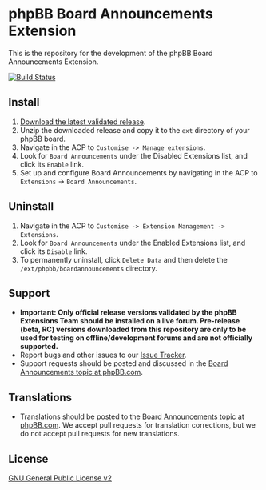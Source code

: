 # phpBB Board Announcements Extension

This is the repository for the development of the phpBB Board Announcements Extension.

[![Build Status](https://github.com/phpbb-extensions/boardannouncements/workflows/Tests/badge.svg)](https://github.com/phpbb-extensions/boardannouncements/actions)

## Install

1. [Download the latest validated release](https://www.phpbb.com/customise/db/extension/boardannouncements/).
2. Unzip the downloaded release and copy it to the `ext` directory of your phpBB board.
3. Navigate in the ACP to `Customise -> Manage extensions`.
4. Look for `Board Announcements` under the Disabled Extensions list, and click its `Enable` link.
5. Set up and configure Board Announcements by navigating in the ACP to `Extensions` -> `Board Announcements`.

## Uninstall

1. Navigate in the ACP to `Customise -> Extension Management -> Extensions`.
2. Look for `Board Announcements` under the Enabled Extensions list, and click its `Disable` link.
3. To permanently uninstall, click `Delete Data` and then delete the `/ext/phpbb/boardannouncements` directory.

## Support

* **Important: Only official release versions validated by the phpBB Extensions Team should be installed on a live forum. Pre-release (beta, RC) versions downloaded from this repository are only to be used for testing on offline/development forums and are not officially supported.**
* Report bugs and other issues to our [Issue Tracker](https://github.com/phpbb-extensions/boardannouncements/issues).
* Support requests should be posted and discussed in the [Board Announcements topic at phpBB.com](https://www.phpbb.com/customise/db/extension/boardannouncements/support).

## Translations

* Translations should be posted to the [Board Announcements topic at phpBB.com](https://www.phpbb.com/customise/db/extension/boardannouncements/support/topic/130751). We accept pull requests for translation corrections, but we do not accept pull requests for new translations.

## License
[GNU General Public License v2](http://opensource.org/licenses/GPL-2.0)

